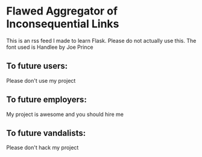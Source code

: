 # Flawed Aggregator of Inconsequential Links
This is an rss feed I made to learn Flask. Please do not actually use this. The font used is Handlee by Joe Prince

## To future users:
Please don't use my project

## To future employers:
My project is awesome and you should hire me

## To future vandalists:
Please don't hack my project
